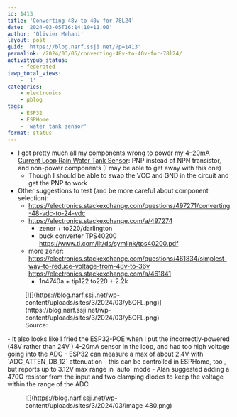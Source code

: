 ```yaml
---
id: 1413
title: 'Converting 48v to 40v for 78L24'
date: '2024-03-05T16:14:10+11:00'
author: 'Olivier Mehani'
layout: post
guid: 'https://blog.narf.ssji.net/?p=1413'
permalink: /2024/03/05/converting-48v-to-40v-for-78l24/
activitypub_status:
    - federated
iawp_total_views:
    - '1'
categories:
    - electronics
    - µblog
tags:
    - ESP32
    - ESPHome
    - 'water tank sensor'
format: status
---
```


- I got pretty much all my components wrong to power my[ ](https://blog.narf.ssji.net/2023/11/11/4-20ma-current-loop-rain-water-tank-sensor/)[4–20mA Current Loop Rain Water Tank Sensor](https://blog.narf.ssji.net/2023/11/11/4-20ma-current-loop-rain-water-tank-sensor/): PNP instead of NPN transistor, and non-power components (I may be able to get away with this one) 
    - Though I should be able to swap the VCC and GND in the circuit and get the PNP to work
- Other suggestions to test (and be more careful about component selection): 
    - <https://electronics.stackexchange.com/questions/497271/converting-48-vdc-to-24-vdc>
    - <https://electronics.stackexchange.com/a/497274>
        - zener + to220/darlington
        - buck converter TPS40200 <https://www.ti.com/lit/ds/symlink/tps40200.pdf>
    - more zener: <https://electronics.stackexchange.com/questions/461834/simplest-way-to-reduce-voltage-from-48v-to-36v> <https://electronics.stackexchange.com/a/461841>
        - 1n4740a + tip122 to220 + 2.2k

<div class="wp-block-image"><figure class="aligncenter size-full is-resized">[![](https://blog.narf.ssji.net/wp-content/uploads/sites/3/2024/03/y5OFL.png)](https://blog.narf.ssji.net/wp-content/uploads/sites/3/2024/03/y5OFL.png)<figcaption class="wp-element-caption">Source: <https://electronics.stackexchange.com/a/497274></figcaption></figure></div>- It also looks like I fried the ESP32-POE when I put the incorrectly-powered (48V rather than 24V ) 4-20mA sensor in the loop, and had too high voltage going into the ADC 
    - ESP32 can measure a max of about 2.4V with `ADC_ATTEN_DB_12` attenuation <https://docs.espressif.com/projects/esp-idf/en/release-v4.4/esp32/api-reference/peripherals/adc.html>
        - this can be controlled in ESPHome, too <https://esphome.io/components/sensor/adc.html#esp32-attenuation>, but reports up to 3.12V max range in `auto` mode
    - Alan suggested adding a 470Ω resistor from the input and two clamping diodes to keep the voltage within the range of the ADC

<div class="wp-block-image"><figure class="aligncenter size-full">![](https://blog.narf.ssji.net/wp-content/uploads/sites/3/2024/03/image_480.png)</figure></div>